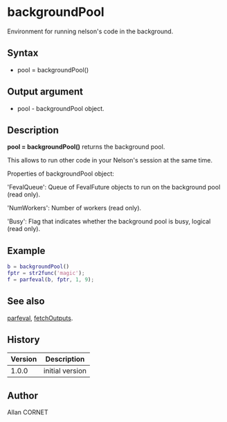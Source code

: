 

# backgroundPool

Environment for running nelson's code in the background.

## Syntax

- pool = backgroundPool()

## Output argument

 - pool - backgroundPool object.

## Description


  <p><b>pool = backgroundPool()</b> returns the background pool.</p>
  <p>This allows to run other code in your Nelson's session at the same time.</p>
  <p/>
  <p>Properties of backgroundPool object:</p>
  <p>'FevalQueue': Queue of FevalFuture objects to run on the background pool (read only).</p>
  <p>'NumWorkers': Number of workers (read only).</p>
  <p>'Busy': Flag that indicates whether the background pool is busy, logical (read only).</p>


## Example

```matlab
b = backgroundPool()
fptr = str2func('magic');
f = parfeval(b, fptr, 1, 9);
```

## See also

[parfeval](parfeval.md), [fetchOutputs](fetchOutputs.md).
## History

|Version|Description|
|------|------|
|1.0.0|initial version|


## Author

Allan CORNET



